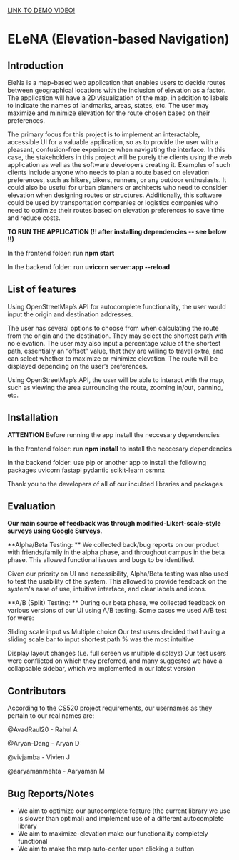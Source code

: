 [LINK TO DEMO VIDEO!]([url](https://drive.google.com/file/d/1HEzZmIsxfYGaeUJoD1btf7zecHahQOEq/view?usp=sharing))

# ELeNA (Elevation-based Navigation)

## Introduction
EleNa is a map-based web application that enables users to decide routes between geographical locations with the inclusion of elevation as a factor. The application will have a 2D visualization of the map, in addition to labels to indicate the names of landmarks, areas, states, etc. The user may maximize and minimize elevation for the route chosen based on their preferences. 

The primary focus for this project is to implement an interactable, accessible UI for a valuable application, so as to provide the user with a pleasant, confusion-free experience when navigating the interface. In this case, the stakeholders in this project will be purely the clients using the web application as well as the software developers creating it. Examples of such clients include anyone who needs to plan a route based on elevation preferences, such as hikers, bikers, runners, or any outdoor enthusiasts. It could also be useful for urban planners or architects who need to consider elevation when designing routes or structures. Additionally, this software could be used by transportation companies or logistics companies who need to optimize their routes based on elevation preferences to save time and reduce costs.

**TO RUN THE APPLICATION (!! after installing dependencies -- see below !!)**

In the frontend folder: run **npm start** 

In the backend folder: run **uvicorn server:app --reload** 

## List of features

Using OpenStreetMap’s API for autocomplete functionality, the user would input the origin and destination addresses.

The user has several options to choose from when calculating the route from the origin and the destination. They may select the shortest path with no elevation. The user may also input a percentage value of the shortest path, essentially an “offset” value, that they are willing to travel extra, and can select whether to maximize or minimize elevation. The route will be displayed depending on the user’s preferences.

Using OpenStreetMap’s API, the user will be able to interact with the map, such as viewing the area surrounding the route, zooming in/out, panning, etc. 


## Installation
**ATTENTION** Before running the app install the neccesary dependencies

In the frontend folder: run **npm install** to install the neccesary dependencies

In the backend folder: use pip or another app to install the following packages
  uvicorn 
  fastapi 
  pydantic
  scikit-learn
  osmnx 

Thank you to the developers of all of our inculded libraries and packages

## Evaluation 
**Our main source of feedback was through modified-Likert-scale-style surveys using Google Surveys.**

**Alpha/Beta Testing: **
We collected back/bug reports on our product with friends/family in the alpha phase, and throughout campus in the beta phase. This allowed functional issues and bugs to be identified. 

Given our priority on UI and accessibility, Alpha/Beta testing was also used to test the usability of the system. This allowed to provide feedback on the system's ease of use, intuitive interface, and clear labels and icons. 

**A/B (Split) Testing: **
During our beta phase, we collected feedback on various versions of our UI using A/B testing. Some cases we used A/B test for were:

Sliding scale input vs Multiple choice
Our test users decided that having a sliding scale bar to input shortest path %  was the most intuitive

Display layout changes (i.e. full screen vs multiple displays) 
Our test users were conflicted on which they preferred, and many suggested we have a collapsable 
sidebar, which we implemented in our latest version	

## Contributors

According to the CS520 project requirements, our usernames as they pertain to our real names are:

@AvadRaul20 - Rahul A

@Aryan-Dang - Aryan D

@vivjamba - Vivien J

@aaryamanmehta - Aaryaman M

## Bug Reports/Notes

- We aim to optimize our autocomplete feature (the current library we use is slower than optimal) and implement use of a different autocomplete library
- We aim to maximize-elevation make our functionality completely functional
- We aim to make the map auto-center upon clicking a button

